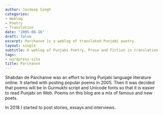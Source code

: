 ```yaml
---
author: Jasdeep Singh
categories:
- Weblog
- Poetry
- Translation
date: "2005-08-16"
draft: false
excerpt: Parchanve is a weblog of translated Punjabi poetry.
layout: single
subtitle: A weblog of Punjabi Poetry, Prose and Fiction in translation
tags:
- wordpress-site
title: Parchanve
---
```

Shabdan de Parchanve was an effort to bring Punjabi language literature online. It started with posting popular poems in 2005. Then it was decided that poems will be in Gurmukhi script and Unicode fonts so that it is easier to read Punjabi on Web. Poems on this blog are a mix of famous and new poets.

In 2018 I started to post stories, essays and interviews.

